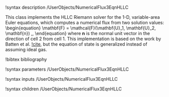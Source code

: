 !syntax description /UserObjects/NumericalFlux3EqnHLLC

This class implements the HLLC Riemann solver for the 1-D, variable-area Euler
equations, which computes a numerical flux from two solution values:
\begin{equation}
  \mathbf{F} = \mathcal{F}(\mathbf{U}_1, \mathbf{U}_2, \mathbf{n}) \,,
\end{equation}
where $\mathbf{n}$ is the normal unit vector in the direction of cell 2 from
cell 1. This implementation is based on the work by Batten et al.
[!cite](batten1997average), but the equation of state is generalized instead of
assuming ideal gas.

!bibtex bibliography

!syntax parameters /UserObjects/NumericalFlux3EqnHLLC

!syntax inputs /UserObjects/NumericalFlux3EqnHLLC

!syntax children /UserObjects/NumericalFlux3EqnHLLC
